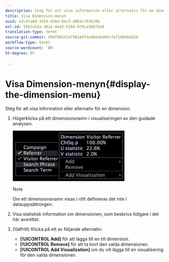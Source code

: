```yaml
---
description: Steg för att visa information eller alternativ för en dimension.
title: Visa Dimension-menyn
uuid: e2c4fa8d-3559-45bd-8ec5-d064c763b20b
exl-id: 55b2cb3a-d82e-4e42-b1b6-079ca3667be8
translation-type: tm+mt
source-git-commit: d9df90242ef96188f4e4b5e6d04cfef196b0a628
workflow-type: tm+mt
source-wordcount: '89'
ht-degree: 0%

---
```


# Visa Dimension-menyn{#display-the-dimension-menu}

Steg för att visa information eller alternativ för en dimension.

1. Högerklicka på ett dimensionsnamn i visualiseringen av den guidade analysen.

   ![Steginformation](assets/mnu_GuidedAnalysis.png)

   >[!NOTE]
   >
   >Om ett dimensionsnamn visas i rött definieras det inte i datauppsättningen.

1. Visa statistisk information om dimensionen, som beskrivs tidigare i det här avsnittet.
1. (Valfritt) Klicka på ett av följande alternativ:

   * **[!UICONTROL Add]** för att lägga till en till dimension.
   * **[!UICONTROL Remove]** för att ta bort den valda dimensionen.
   * **[!UICONTROL Add Visualization]** om du vill lägga till en visualisering för den valda dimensionen.
